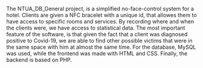 The NTUA_DB_General project, is a simplified no-face-control system for a hotel. Clients are given a NFC bracelet with a
unique id, that allowes them to have access to specific rooms and services. By recording where and when the clients were, 
we have access to statistical data. The most important feature of the software, is that given the fact that a client was 
diagnosed positive to Covid-19, we are able to find other possible victims that were in the same space with him at almost 
the same time. For the database, MySQL was used, while the frontend was made with HTML and CSS. Finally, the backend is 
based on PHP.
